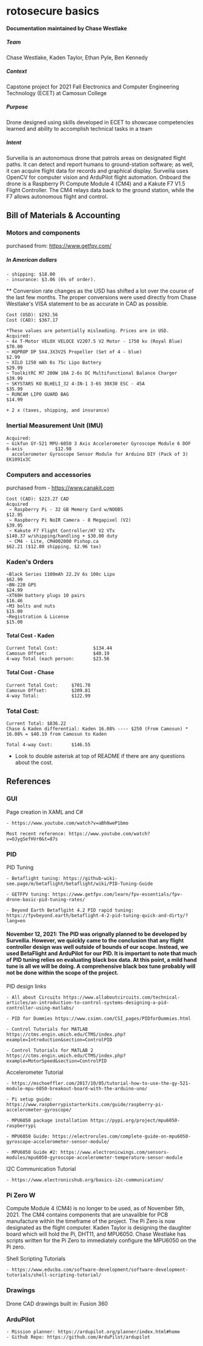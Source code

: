 # rotosecure basics


#### Documentation maintained by Chase Westlake

##### Team 
Chase Westlake, Kaden Taylor, Ethan Pyle, Ben Kennedy

##### Context
Capstone project for 2021 Fall Electronics and Computer Engineering Technology (ECET) at Camosun College

##### Purpose
Drone designed using skills developed in ECET to showcase competencies learned and ability to accomplish technical tasks in a team

##### Intent
Surveilia is an autonomous drone that patrols areas on designated flight paths. It can detect and report humans to ground-station software; as well, it can acquire flight data for records and graphical display. Surveilia uses OpenCV for computer vision and ArduPilot flight automation. Onboard the drone is a Raspberry Pi Compute Module 4 (CM4) and a Kakute F7 V1.5 Flight Controller. The CM4 relays data back to the ground station, while the F7 allows autonomous flight and control.  




## Bill of Materials & Accounting

### Motors and components 

purchased from: https://www.getfpv.com/ 

##### In American dollars 
    - shipping: $18.00 
    - insurance: $3.06 (6% of order).
    
** Conversion rate changes as the USD has shifted a lot over the course of the last few months. The proper conversions were used directly from Chase Westlake's VISA statement to be as accurate in CAD as possible.

    Cost (USD): $292.56
    Cost (CAD): $367.17
    
    *These values are potentially misleading. Prices are in USD. 
    Acquired: 
    ~ 4x T-Motor VELOX VELOCE V2207.5 V2 Motor - 1750 kv (Royal Blue)                       $70.00
    ~ HQPROP DP 5X4.3X3V25 Propeller (Set of 4 - blue)                                      $2.99
    ~ XILO 1250 mAh 6s 75c Lipo Battery                                                     $29.99
    ~ ToolkitRC M7 200W 10A 2-6s DC Multifunctional Balance Charger                         $39.99
    ~ SKYSTARS KO BLHELI_32 4-IN-1 3-6S 30X30 ESC - 45A                                     $35.99
    ~ RUNCAM LIPO GUARD BAG                                                                 $14.99
                                                                                            + 2 x (taxes, shipping, and insurance)
                                                                                            
### Inertial Measurement Unit (IMU)

    Acquired:
    ~ Gikfun GY-521 MPU-6050 3 Axis Accelerometer Gyroscope Module 6 DOF 6-axis            $12.98
      accelerometer Gyroscope Sensor Module for Arduino DIY (Pack of 3) EK1091x3C             


### Computers and accessories 
purchased from - https://www.canakit.com

    Cost (CAD): $223.27 CAD
    Acquired 
     ~ Raspberry Pi - 32 GB Memory Card w/NOOBS                                           $12.95
     ~ Raspberry Pi NoIR Camera - 8 Megapixel (V2)                                        $39.95
     ~ Kakute F7 Flight Controller/H7 V2 VTx                                              $140.37 w/shipping/handling + $30.00 duty  
     ~ CM4 - Lite, CM4002000 Pishop.ca                                                    $62.21 ($12.00 shipping, $2.96 tax)


### Kaden's Orders
    ~Black Series 1100mAh 22.2V 6s 100c Lipo                                              $62.99
    ~BN-220 GPS                                                                           $24.99
    ~XT60H battery plugs 10 pairs                                                         $16.46
    ~M3 bolts and nuts                                                                    $15.00
    ~Registration & License                                                               $15.00
    
#### Total Cost - Kaden
    
    Current Total Cost:             $134.44
    Camosun Offset:                 $40.19
    4-way Total (each person:       $23.56

#### Total Cost - Chase

    Current Total Cost:     $701.78
    Camosun Offset:         $209.81
    4-way Total:            $122.99
    
    
### Total Cost:
    
    Current Total: $836.22
    Chase & Kaden differential: Kaden 16.08% ---- $250 (From Camosun) * 16.08% = $40.19 from Camosun to Kaden
    
    Total 4-way Cost:       $146.55


* Look to  double asterisk at top of README if there are any questions about the cost. 

         
         
         
## References

### GUI
Page creation in XAML and C# 

    - https://www.youtube.com/watch?v=aBh0weP1bmo
                               
    Most recent reference: https://www.youtube.com/watch?v=OJygSefHVr0&t=87s

### PID
PID Tuning

    - Betaflight tuning: https://github-wiki-see.page/m/betaflight/betaflight/wiki/PID-Tuning-Guide
    
    - GETFPV tuning: https://www.getfpv.com/learn/fpv-essentials/fpv-drone-basic-pid-tuning-rates/
    
    - Beyond Earth Betaflgiht 4.2 PID rapid tuning: https://fpvbeyond.earth/betaflight-4-2-pid-tuning-quick-and-dirty/?lang=en
    

#### November 12, 2021: The PID was orignally planned to be developed by Surveilia. However, we quickly came to the conclusion that any flight controller design was well outside of bounds of our scope. Instead, we used BetaFlight and ArduPilot for our PID. It is important to note that much of PID tuning relies on evaluating black box data. At this point, a mild hand tune is all we will be doing. A comprehensive black box tune probably will not be done within the scope of the project. 




 PID design links

    - All about Circuits https://www.allaboutcircuits.com/technical-articles/an-introduction-to-control-systems-designing-a-pid-controller-using-matlabs/
    
    - PID for Dummies https://www.csimn.com/CSI_pages/PIDforDummies.html

    - Control Tutorials for MATLAB https://ctms.engin.umich.edu/CTMS/index.php?example=Introduction&section=ControlPID
    
    - Control Tutorials for MATLAB 2 https://ctms.engin.umich.edu/CTMS/index.php?example=MotorSpeed&section=ControlPID


Accelerometer Tutorial 

    - https://mschoeffler.com/2017/10/05/tutorial-how-to-use-the-gy-521-module-mpu-6050-breakout-board-with-the-arduino-uno/
                       
    - Pi setup guide: https://www.raspberrypistarterkits.com/guide/raspberry-pi-accelerometer-gyroscope/
    
    - MPU6050 package installation https://pypi.org/project/mpu6050-raspberrypi
    
    - MPU6050 Guide: https://electrorules.com/complete-guide-on-mpu6050-gyroscope-accelerometer-sensor-module/
    
    - MPU6050 Guide #2: https://www.electronicwings.com/sensors-modules/mpu6050-gyroscope-accelerometer-temperature-sensor-module


I2C Communication Tutorial 
                                    
    - https://www.electronicshub.org/basics-i2c-communication/


### Pi Zero W

Compute Module 4 (CM4) is no longer to be used, as of November 5th, 2021. The CM4 contains components that are unavailble for PCB manufacture within the timeframe of the project. The Pi Zero is now designated as the flight computer. Kaden Taylor is designing the daughter board which will hold the Pi, DHT11, and MPU6050. Chase Westlake has scripts written for the Pi Zero to immediately configure the MPU6050 on the Pi zero. 


Shell Scripting Tutorials

    - https://www.educba.com/software-development/software-development-tutorials/shell-scripting-tutorial/

### Drawings
Drone CAD drawings built in: Fusion 360

### ArduPilot

    - Mission planner: https://ardupilot.org/planner/index.html#home
    - Github Repo: https://github.com/ArduPilot/ardupilot

